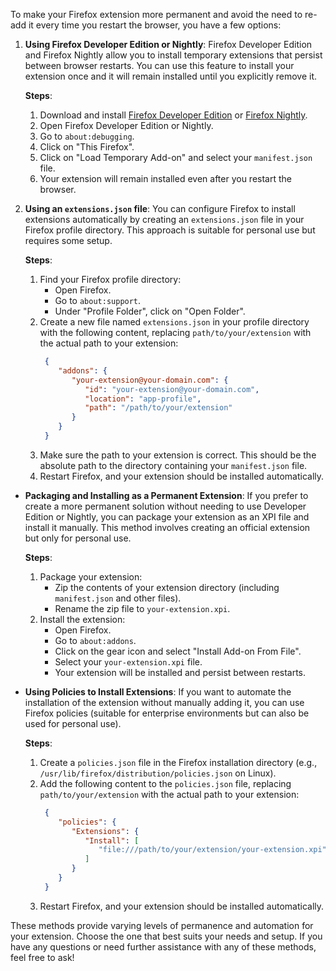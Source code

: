 To make your Firefox extension more permanent and avoid the need to re-add it every time you restart the browser, you have a few options:

1. **Using Firefox Developer Edition or Nightly**: Firefox Developer Edition and Firefox Nightly allow you to install temporary extensions that persist between browser restarts. You can use this feature to install your extension once and it will remain installed until you explicitly remove it.
    
    **Steps**:
    
    1. Download and install [Firefox Developer Edition](https://www.mozilla.org/en-US/firefox/developer/) or [Firefox Nightly](https://www.mozilla.org/en-US/firefox/nightly/).
    2. Open Firefox Developer Edition or Nightly.
    3. Go to `about:debugging`.
    4. Click on "This Firefox".
    5. Click on "Load Temporary Add-on" and select your `manifest.json` file.
    6. Your extension will remain installed even after you restart the browser.
2. **Using an `extensions.json` file**: You can configure Firefox to install extensions automatically by creating an `extensions.json` file in your Firefox profile directory. This approach is suitable for personal use but requires some setup.
    
    **Steps**:
    
    1. Find your Firefox profile directory:
        - Open Firefox.
        - Go to `about:support`.
        - Under "Profile Folder", click on "Open Folder".
    2. Create a new file named `extensions.json` in your profile directory with the following content, replacing `path/to/your/extension` with the actual path to your extension:
       ```json
		{
		   "addons": {
		      "your-extension@your-domain.com": {
		         "id": "your-extension@your-domain.com",
		         "location": "app-profile",
		         "path": "/path/to/your/extension"
		      }
		   }
		}

        ```
    3. Make sure the path to your extension is correct. This should be the absolute path to the directory containing your `manifest.json` file.
    4. Restart Firefox, and your extension should be installed automatically.
- **Packaging and Installing as a Permanent Extension**: If you prefer to create a more permanent solution without needing to use Developer Edition or Nightly, you can package your extension as an XPI file and install it manually. This method involves creating an official extension but only for personal use.
    
    **Steps**:
    
    1. Package your extension:
        - Zip the contents of your extension directory (including `manifest.json` and other files).
        - Rename the zip file to `your-extension.xpi`.
    2. Install the extension:
        - Open Firefox.
        - Go to `about:addons`.
        - Click on the gear icon and select "Install Add-on From File".
        - Select your `your-extension.xpi` file.
        - Your extension will be installed and persist between restarts.
- **Using Policies to Install Extensions**: If you want to automate the installation of the extension without manually adding it, you can use Firefox policies (suitable for enterprise environments but can also be used for personal use).
    
    **Steps**:
    
    1. Create a `policies.json` file in the Firefox installation directory (e.g., `/usr/lib/firefox/distribution/policies.json` on Linux).
    2. Add the following content to the `policies.json` file, replacing `path/to/your/extension` with the actual path to your extension:
       ```json
		{
		   "policies": {
		      "Extensions": {
		         "Install": [
		            "file:///path/to/your/extension/your-extension.xpi"
		         ]
		      }
		   }
		}

		```
    1. Restart Firefox, and your extension should be installed automatically.

These methods provide varying levels of permanence and automation for your extension. Choose the one that best suits your needs and setup. If you have any questions or need further assistance with any of these methods, feel free to ask!
